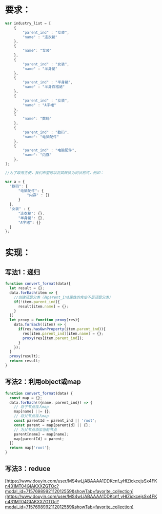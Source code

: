 # 要求：

```javascript
var industry_list = [
    {
        "parent_ind" : "女装",
        "name" : "连衣裙"
    },
    {
        "name": "女装"
    },
    {
        "parent_ind" : "女装",
        "name" : "半身裙"
    },
    {
        "parent_ind" : "半身裙",
        "name" : "半身百褶裙"
    },
    {
        "parent_ind" : "女装",
        "name" : "A字裙"
    },
    {
        "name": "数码"
    },
    {
        "parent_ind" : "数码",
        "name": "电脑配件"
    },
    {
        "parent_ind" : "电脑配件",
        "name": "内存"
    },
];

//为了取用方便，我们希望可以将其转换为树状格式，例如：

var a = {
  "数码": {
      "电脑配件": {
          "内存" : {}
      }
  },
  "女装" : {
      "连衣裙": {},
      "半身裙": {},
      "A字裙": {}
  }
};
```

# 实现：

## 写法1：递归
```javascript
function convert_format(data){
  let result = {};
  data.forEach(item => {
    //创建顶层分类（有parent_ind属性的肯定不是顶层分类）
    if(!item.parent_ind){
      result[item.name] = {};
    }
  })
  let proxy = function proxy(res){
    data.forEach((item) => {
      if(res.hasOwnProperty(item.parent_ind)){
        res[item.parent_ind][item.name] = {};
        proxy(res[item.parent_ind]);
      }
    });
  }
  proxy(result);
  return result;
}
```


<a name="n7S4i"></a>
## 写法2：利用object或map
```javascript
function convert_format(data) {
  const map = {};
  data.forEach(({name, parent_ind}) => {
    // 将子节点存入map
    map[name] ||= {};
    // 将父节点存入map
    const parentId = parent_ind || 'root';
    const parent = map[parentId] || {};
    // 为父节点添加当前节点
    parent[name] = map[name];
    map[parentId] = parent;
  })
  return map['root'];
}
```

## 写法3：reduce
[https://www.douyin.com/user/MS4wLjABAAAA1DDKcnf_yHlZickcejsSx4FKn431MT04GIAKXXZGTOc?modal_id=7157698992112012559&showTab=favorite_collection](https://www.douyin.com/user/MS4wLjABAAAA1DDKcnf_yHlZickcejsSx4FKn431MT04GIAKXXZGTOc?modal_id=7157698992112012559&showTab=favorite_collection)
